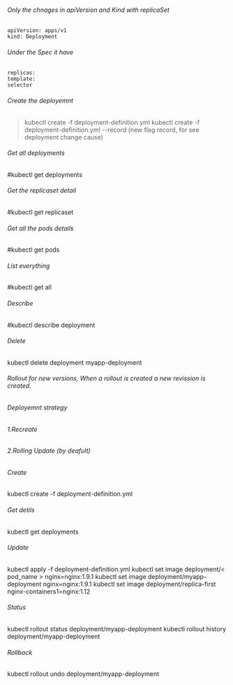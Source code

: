 ###### Only the chnages in apiVersion and Kind with replicaSet
 ``` 
apiVersion: apps/v1
kind: Deployment
```

###### Under the Spec it have
```
replicas:
template:
selector
```

###### Create the deployemnt
> kubectl create -f deployment-definition.yml
> kubectl create -f deployment-definition.yml --record (new flag record, for see deployment change cause)


###### Get all deployments
#kubectl get deployments

###### Get the replicaset detail
#kubectl get replicaset

###### Get all the pods details
#kubectl get pods

###### List everything
#kubectl get all

###### Describe
#kubectl describe deployment

###### Delete
kubectl delete deployment myapp-deployment


###### Rollout for new versions, When a rollout is created a new revission is created.
###### Deployemnt strategy 
###### 1.Recreate
###### 2.Rolling Update (by deafult)



###### Create
kubectl create -f deployment-definition.yml

###### Get detils
kubectl get deployments

###### Update
kubectl apply -f deployment-definition.yml
kubectl set image deployment/< pod_name > nginx=nginx:1.9.1
kubectl set image deployment/myapp-deployment nginx=nginx:1.9.1
kubectl set image deployment/replica-first nginx-containers1=nginx:1.12

###### Status
kubectl rollout status deployment/myapp-deployment
kubectl rollout history deployment/myapp-deployment

###### Rollback
kubectl rollout undo deployment/myapp-deployment
